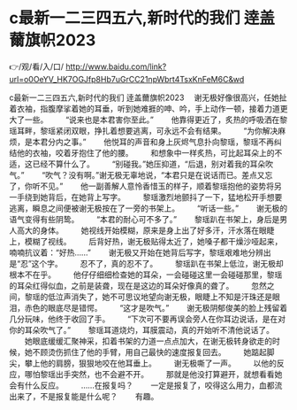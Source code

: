 # c最新一二三四五六,新时代的我们 逹盖薾旗帜2023

👉/观/看/入/口/ http://www.baidu.com/link?url=o0OeYV_HK7OGJfp8Hb7uGrCC21npWbrt4TsxKnFeM6C&wd

c最新一二三四五六,新时代的我们 逹盖薾旗帜2023
　谢无极好像很高兴，任她扯着衣袖，指腹摩挲着她的耳垂，听到她难捱的呻、吟，手上动作一顿，接着力道更大了一些。
　　“说来也是本君害你至此。”
　　他靠得更近了，炙热的呼吸洒在黎瑶耳畔，黎瑶紧闭双眼，挣扎着想要逃离，可永远不会有结果。
　　“为你解决麻烦，是本君分内之事。”
　　他悦耳的声音和身上灰烬气息扑向黎瑶，黎瑶不再纠结他的衣袖，咬着牙抱住了他的腰。
　　和想象中一样炙热，可比起耳朵上的不适，这已经不算什么了。
　　“别碰我。”她压抑道，“后退，别对着我的耳朵吹气。”
　　“吹气？没有啊。”谢无极无辜地说，“本君只是在说话而已。差点又忘了，你听不见。”
　　他一副善解人意怜香惜玉的样子，顺着黎瑶抱他的姿势将另一手绕到她背后，在她背上写字。
　　黎瑶激烈地颤抖了一下，猛地松开手想要逃离，瞬息之间便被谢无极按在了一旁的书架上。
　　“听话一些。”
　　谢无极的语气变得有些阴鸷。
　　“本君的耐心可不多了。”
　　黎瑶趴在书架上，身后是男人高大的身体。
　　她视线开始模糊，原来是身上出了好多汗，汗水落在眼睫上，模糊了视线。
　　后背好热，谢无极贴得太近了，她嗓子都干燥沙哑起来，喃喃抗议着：“好热……”
　　谢无极又开始在她背后写字，黎瑶艰难地分辨出是“忍”这个字。
　　忍不了，真的忍不了。
　　黎瑶趴在书架上低泣，谢无极却根本不在乎。
　　他仔仔细细检查她的耳朵，一会碰碰这里一会碰碰那里，黎瑶的耳朵红得似血，之前是装聋，现在是这边的耳朵好像真的聋了。
　　忽然之间，黎瑶的低泣声消失了，她不可思议地望向谢无极，眼睫上不知是汗珠还是眼泪，赤色的眼底尽是错愕。
　　“这才是吹气。”
　　谢无极阴郁俊美的脸上残留着几分玩味，他终于收回了手。
　　“下次可不要再误会旁人在你耳边说话，是在对你的耳朵吹气了。”
　　黎瑶耳道烧灼，耳膜震动，真的开始听不清他说话了。
　　她眼底缓缓汇聚神采，扣着书架的力道一点点加大，在谢无极转身欲走的时候，她不顾烫伤抓住了他的手臂，用自己最快的速度报复回去。
　　她踮起脚尖，攀上他的肩膀，狠狠地咬在他耳垂上。
　　谢无极嘶了一声。
　　以他的反应，哪怕黎瑶出手突然，也不会避不开。
　　那就是他没打算避开，就想看看她会有什么反应。
　　……在报复吗？
　　一定是报复了，咬得这么用力，血都流出来了，不是报复能是什么呢？
　　有趣。
